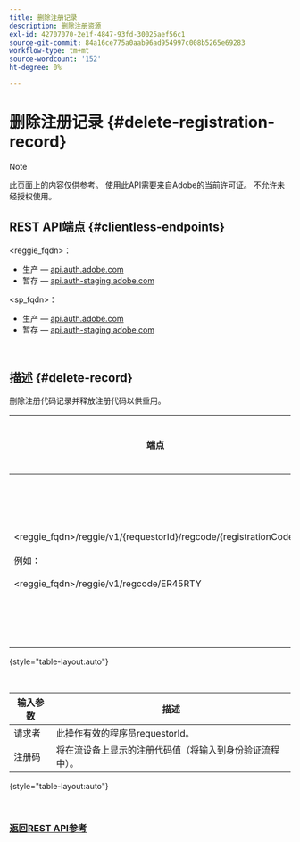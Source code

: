 ```yaml
---
title: 删除注册记录
description: 删除注册资源
exl-id: 42707070-2e1f-4847-93fd-30025aef56c1
source-git-commit: 84a16ce775a0aab96ad954997c008b5265e69283
workflow-type: tm+mt
source-wordcount: '152'
ht-degree: 0%

---
```


# 删除注册记录 {#delete-registration-record}

>[!NOTE]
>
>此页面上的内容仅供参考。 使用此API需要来自Adobe的当前许可证。 不允许未经授权使用。

## REST API端点 {#clientless-endpoints}

&lt;reggie_fqdn>：

* 生产 —  [api.auth.adobe.com](http://api.auth.adobe.com/)
* 暂存 —  [api.auth-staging.adobe.com](http://api.auth-staging.adobe.com/)

&lt;sp_fqdn>：

* 生产 —  [api.auth.adobe.com](http://api.auth.adobe.com/)
* 暂存 —  [api.auth-staging.adobe.com](http://api.auth-staging.adobe.com/)

</br>


## 描述 {#delete-record}

删除注册代码记录并释放注册代码以供重用。

| 端点 | 已调用  </br>按 | 输入   </br>参数 | HTTP  </br>方法 | 响应 | HTTP  </br>响应 |
| --- | --- | --- | --- | --- | --- |
| &lt;reggie_fqdn>/reggie/v1/{requestorId}/regcode/{registrationCode}</br></br>例如：</br></br>&lt;reggie_fqdn>/reggie/v1/regcode/ER45RTY | 流应用程序</br></br>或</br></br>程序员服务 | 1.请求者ID  </br>    （路径组件）</br>2.  注册码  </br>    （路径组件） | DELETE | 无 | 204 |

{style="table-layout:auto"}

</br>

| 输入参数 | 描述 |
| --- | --- |
| 请求者 | 此操作有效的程序员requestorId。 |
| 注册码 | 将在流设备上显示的注册代码值（将输入到身份验证流程中）。 |

{style="table-layout:auto"}

</br>

### [返回REST API参考](/help/authentication/rest-api-reference.md)
